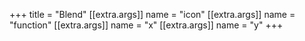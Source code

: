 +++
title = "Blend"
[[extra.args]]
name = "icon"
[[extra.args]]
name = "function"
[[extra.args]]
name = "x"
[[extra.args]]
name = "y"
+++